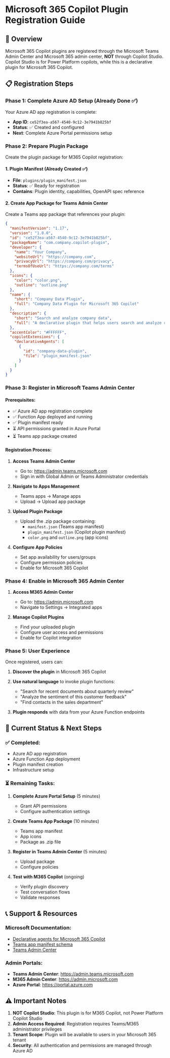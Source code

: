 # Microsoft 365 Copilot Plugin Registration Guide

## 🎯 Overview

Microsoft 365 Copilot plugins are registered through the Microsoft Teams Admin Center and Microsoft 365 admin center, **NOT** through Copilot Studio. Copilot Studio is for Power Platform copilots, while this is a declarative plugin for Microsoft 365 Copilot.

## 📋 Registration Steps

### Phase 1: Complete Azure AD Setup (Already Done ✅)

Your Azure AD app registration is complete:
- **App ID**: `ce52f3ea-a567-4540-9c12-3e7941b825bf`
- **Status**: ✅ Created and configured
- **Next**: Complete Azure Portal permissions setup

### Phase 2: Prepare Plugin Package

Create the plugin package for M365 Copilot registration:

#### 1. Plugin Manifest (Already Created ✅)
- **File**: `plugins/plugin_manifest.json`
- **Status**: ✅ Ready for registration
- **Contains**: Plugin identity, capabilities, OpenAPI spec reference

#### 2. Create App Package for Teams Admin Center

Create a Teams app package that references your plugin:

```json
{
  "manifestVersion": "1.17",
  "version": "1.0.0",
  "id": "ce52f3ea-a567-4540-9c12-3e7941b825bf",
  "packageName": "com.company.copilot-plugin",
  "developer": {
    "name": "Your Company",
    "websiteUrl": "https://company.com",
    "privacyUrl": "https://company.com/privacy",
    "termsOfUseUrl": "https://company.com/terms"
  },
  "icons": {
    "color": "color.png",
    "outline": "outline.png"
  },
  "name": {
    "short": "Company Data Plugin",
    "full": "Company Data Plugin for Microsoft 365 Copilot"
  },
  "description": {
    "short": "Search and analyze company data",
    "full": "A declarative plugin that helps users search and analyze company data through Microsoft 365 Copilot"
  },
  "accentColor": "#FFFFFF",
  "copilotExtensions": {
    "declarativeAgents": [
      {
        "id": "company-data-plugin",
        "file": "plugin_manifest.json"
      }
    ]
  }
}
```

### Phase 3: Register in Microsoft Teams Admin Center

#### Prerequisites:
- ✅ Azure AD app registration complete
- ✅ Function App deployed and running
- ✅ Plugin manifest ready
- ⏳ API permissions granted in Azure Portal
- ⏳ Teams app package created

#### Registration Process:

1. **Access Teams Admin Center**
   - Go to: https://admin.teams.microsoft.com
   - Sign in with Global Admin or Teams Administrator credentials

2. **Navigate to Apps Management**
   - Teams apps → Manage apps
   - Upload → Upload app package

3. **Upload Plugin Package**
   - Upload the .zip package containing:
     - `manifest.json` (Teams app manifest)
     - `plugin_manifest.json` (Copilot plugin manifest)
     - `color.png` and `outline.png` (app icons)

4. **Configure App Policies**
   - Set app availability for users/groups
   - Configure permission policies
   - Enable for Microsoft 365 Copilot

### Phase 4: Enable in Microsoft 365 Admin Center

1. **Access M365 Admin Center**
   - Go to: https://admin.microsoft.com
   - Navigate to Settings → Integrated apps

2. **Manage Copilot Plugins**
   - Find your uploaded plugin
   - Configure user access and permissions
   - Enable for Copilot integration

### Phase 5: User Experience

Once registered, users can:

1. **Discover the plugin** in Microsoft 365 Copilot
2. **Use natural language** to invoke plugin functions:
   - "Search for recent documents about quarterly review"
   - "Analyze the sentiment of this customer feedback"
   - "Find contacts in the sales department"

3. **Plugin responds** with data from your Azure Function endpoints

## 🔧 Current Status & Next Steps

### ✅ Completed:
- Azure AD app registration
- Azure Function App deployment
- Plugin manifest creation
- Infrastructure setup

### ⏳ Remaining Tasks:

1. **Complete Azure Portal Setup** (5 minutes)
   - Grant API permissions
   - Configure authentication settings

2. **Create Teams App Package** (10 minutes)
   - Teams app manifest
   - App icons
   - Package as .zip file

3. **Register in Teams Admin Center** (5 minutes)
   - Upload package
   - Configure policies

4. **Test with M365 Copilot** (ongoing)
   - Verify plugin discovery
   - Test conversation flows
   - Validate responses

## 📞 Support & Resources

### Microsoft Documentation:
- [Declarative agents for Microsoft 365 Copilot](https://docs.microsoft.com/microsoft-365-copilot/extensibility/overview-declarative-agent)
- [Teams app manifest schema](https://docs.microsoft.com/microsoftteams/platform/resources/schema/manifest-schema)
- [Teams Admin Center](https://docs.microsoft.com/microsoftteams/manage-apps)

### Admin Portals:
- **Teams Admin Center**: https://admin.teams.microsoft.com
- **M365 Admin Center**: https://admin.microsoft.com
- **Azure Portal**: https://portal.azure.com

## ⚠️ Important Notes

1. **NOT Copilot Studio**: This plugin is for M365 Copilot, not Power Platform Copilot Studio
2. **Admin Access Required**: Registration requires Teams/M365 administrator privileges
3. **Tenant Scope**: Plugin will be available to users in your Microsoft 365 tenant
4. **Security**: All authentication and permissions are managed through Azure AD
